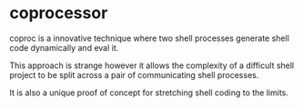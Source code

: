 # coprocessor

coproc is a innovative technique where two shell processes generate shell code dynamically and eval it.

This approach is strange however it allows the complexity of a difficult shell project to be split across a pair of communicating shell processes.

It is also a unique proof of concept for stretching shell coding to the limits.

